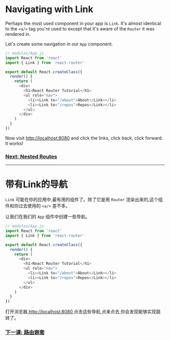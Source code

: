 # Navigating with Link

Perhaps the most used component in your app is `Link`. It's almost
identical to the `<a/>` tag you're used to except that it's aware of
the `Router` it was rendered in.

Let's create some navigation in our `App` component.

```js
// modules/App.js
import React from 'react'
import { Link } from 'react-router'

export default React.createClass({
  render() {
    return (
      <div>
        <h1>React Router Tutorial</h1>
        <ul role="nav">
          <li><Link to="/about">About</Link></li>
          <li><Link to="/repos">Repos</Link></li>
        </ul>
      </div>
    )
  }
})
```

Now visit [http://localhost:8080](http://localhost:8080) and click the links, click back, click
forward. It works!


### [Next: Nested Routes](../04-nested-routes/)


---

# 带有Link的导航

`Link` 可能在你的应用中,最有用的组件了。除了它是用 `Router` 渲染出来的,这个组件和你过去使用的 `<a/>` 差不多。

让我们在我们的 `App` 组件中创建一些导航。

```js
// modules/App.js
import React from 'react'
import { Link } from 'react-router'

export default React.createClass({
  render() {
    return (
      <div>
        <h1>React Router Tutorial</h1>
        <ul role="nav">
          <li><Link to="/about">About</Link></li>
          <li><Link to="/repos">Repos</Link></li>
        </ul>
      </div>
    )
  }
})
```

打开浏览器,[http://localhost:8080](http://localhost:8080),点击这些导航,点来点去,你会发现能够实现跳转了。

### [下一课: 路由嵌套](../04-nested-routes/)
